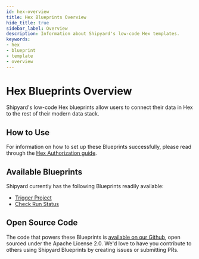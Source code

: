 ```yaml
---
id: hex-overview
title: Hex Blueprints Overview
hide_title: true
sidebar_label: Overview
description: Information about Shipyard's low-code Hex templates.
keywords:
- hex
- blueprint
- template
- overview
---
```


# Hex Blueprints Overview

Shipyard's low-code Hex blueprints allow users to connect their data in Hex to the rest of their modern data stack.


## How to Use
For information on how to set up these Blueprints successfully, please read through the [Hex Authorization guide](hex-authorization.md).


## Available Blueprints
Shipyard currently has the following Blueprints readily available: 
- [Trigger Project](hex-trigger-project.md)
- [Check Run Status](hex-check-run-status.md)

## Open Source Code
The code that powers these Blueprints is [available on our Github](https://github.com/shipyardapp/hex-blueprints), open sourced under the Apache License 2.0. We'd love to have you contribute to others using Shipyard Blueprints by creating issues or submitting PRs.
